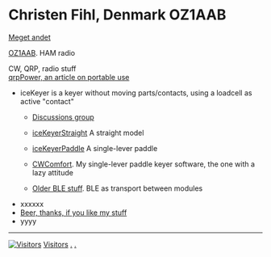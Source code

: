 # Christen Fihl, Denmark  OZ1AAB
[Meget andet](/misc.html)

[OZ1AAB](/oz1aab/). HAM radio

CW, QRP, radio stuff  
[qrpPower, an article on portable use](/qrpPower.html)

* iceKeyer is a keyer without moving parts/contacts, using a loadcell as active "contact"
  - [Discussions group](https://www.facebook.com/groups/oz1aab)
  - [iceKeyerStraight](/iceKeyer/indexStraight.html) A straight model
  - [iceKeyerPaddle](/iceKeyer/indexPaddle.html) A single-lever paddle

  - [CWComfort](/CWComfort/). My single-lever paddle keyer software, the one with a lazy attitude
  - [Older BLE stuff](/BLE_CW_Keyer/). BLE as transport between modules

- xxxxxx
- [Beer, thanks, if you like my stuff]("https://www.buymeacoffee.com/Fihl")
- yyyy
  
---

[![Visitors](https://s11.flagcounter.com/map/SLQM/size_t/txt_000000/border_CCCCCC/pageviews_1/viewers_Christen+Fihl/flags_0/)](https://info.flagcounter.com/SLQM)
[Visitors](https://info.flagcounter.com/SLQM)
[.](/hsCoRoutines/)
[.](/CWComfort/)

